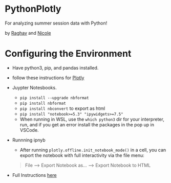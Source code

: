 # PythonPlotly

For analyzing summer session data with Python!

by [Raghav](https://github.com/guptaraghav29) and [Nicole](https://github.com/lpurgitoryl)

# Configuring the Environment

- Have python3, pip, and pandas installed.
- follow these instructions for [Plotly](https://plotly.com/python/getting-started/#start-plotting-online)
- Juypter Notesbooks.
    - ```pip install --upgrade nbformat```
    - ```pip install nbformat```
    - ```pip install nbconvert``` to export as html
    - ```pip install "notebook>=5.3" "ipywidgets>=7.5"```
    - When running in WSL, use the  ```which python3``` dir for your interpreter, run, and if you get an error install the packages in the pop up in VSCode.

- Runnning ipnyb
    - After running ```plotly.offline.init_notebook_mode()``` in a cell, you can export the notebook with full interactivity via the file menu: 
    >File --> Export Notebook as... --> Export Notebook to HTML
- Full Instructions [here](https://github.com/plotly/plotly.py)

